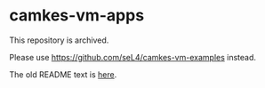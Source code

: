 <!--
     Copyright 2020, Data61, CSIRO (ABN 41 687 119 230)

     SPDX-License-Identifier: CC-BY-SA-4.0
-->

# camkes-vm-apps

This repository is archived.

Please use <https://github.com/seL4/camkes-vm-examples> instead.

The old README text is [here](README.md).
